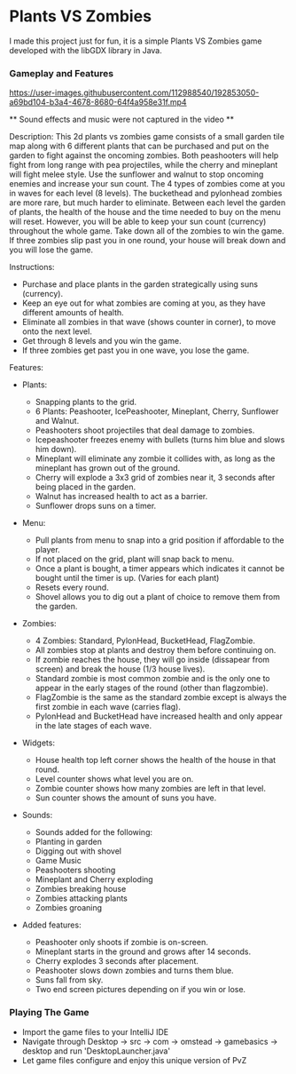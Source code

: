 # Plants VS Zombies


I made this project just for fun, it is a simple Plants VS Zombies game developed with the libGDX library in Java.

### Gameplay and Features

https://user-images.githubusercontent.com/112988540/192853050-a69bd104-b3a4-4678-8680-64f4a958e31f.mp4

** Sound effects and music were not captured in the video **

Description: This 2d plants vs zombies game consists of a small garden tile map along with 6 different plants that can be purchased and put on the garden
to fight against the oncoming zombies. Both peashooters will help fight from long range with pea projectiles, while the cherry and mineplant will fight 
melee style. Use the sunflower and walnut to stop oncoming enemies and increase your sun count. The 4 types of zombies come at you in waves for each level
(8 levels). The buckethead and pylonhead zombies are more rare, but much harder to eliminate. Between each level the garden of plants, the health of the house
and the time needed to buy on the menu will reset. However, you will be able to keep your sun count (currency) throughout the whole game. Take down all of the
zombies to win the game. If three zombies slip past you in one round, your house will break down and you will lose the game.

Instructions:
- Purchase and place plants in the garden strategically using suns (currency).
- Keep an eye out for what zombies are coming at you, as they have different amounts of health.
- Eliminate all zombies in that wave (shows counter in corner), to move onto the next level.
- Get through 8 levels and you win the game.
- If three zombies get past you in one wave, you lose the game.

Features:
- Plants:
  - Snapping plants to the grid.
  - 6 Plants: Peashooter, IcePeashooter, Mineplant, Cherry, Sunflower and Walnut.
  - Peashooters shoot projectiles that deal damage to zombies.
  - Icepeashooter freezes enemy with bullets (turns him blue and slows him down).
  - Mineplant will eliminate any zombie it collides with, as long as the mineplant has grown out of the ground.
  - Cherry will explode a 3x3 grid of zombies near it, 3 seconds after being placed in the garden.
  - Walnut has increased health to act as a barrier.
  - Sunflower drops suns on a timer.

- Menu:
  - Pull plants from menu to snap into a grid position if affordable to the player.
  - If not placed on the grid, plant will snap back to menu.
  - Once a plant is bought, a timer appears which indicates it cannot be bought until the timer is up. (Varies for each plant)
  - Resets every round.
  - Shovel allows you to dig out a plant of choice to remove them from the garden.

- Zombies:
  - 4 Zombies: Standard, PylonHead, BucketHead, FlagZombie.
  - All zombies stop at plants and destroy them before continuing on.
  - If zombie reaches the house, they will go inside (dissapear from screen) and break the house (1/3 house lives).
  - Standard zombie is most common zombie and is the only one to appear in the early stages of the round (other than flagzombie).
  - FlagZombie is the same as the standard zombie except is always the first zombie in each wave (carries flag).
  - PylonHead and BucketHead have increased health and only appear in the late stages of each wave.

- Widgets:
  - House health top left corner shows the health of the house in that round.
  - Level counter shows what level you are on.
  - Zombie counter shows how many zombies are left in that level.
  - Sun counter shows the amount of suns you have.

- Sounds:
  - Sounds added for the following:
  - Planting in garden
  - Digging out with shovel
  - Game Music
  - Peashooters shooting
  - Mineplant and Cherry exploding
  - Zombies breaking house
  - Zombies attacking plants
  - Zombies groaning

- Added features:
  - Peashooter only shoots if zombie is on-screen.
  - Mineplant starts in the ground and grows after 14 seconds.
  - Cherry explodes 3 seconds after placement.
  - Peashooter slows down zombies and turns them blue.
  - Suns fall from sky.
  - Two end screen pictures depending on if you win or lose.


### Playing The Game
- Import the game files to your IntelliJ IDE
- Navigate through Desktop -> src -> com -> omstead -> gamebasics -> desktop and run 'DesktopLauncher.java'
- Let game files configure and enjoy this unique version of PvZ

